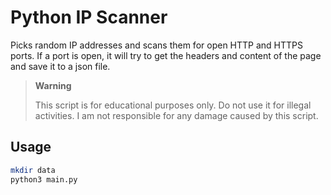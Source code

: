 # Python IP Scanner

Picks random IP addresses and scans them for open HTTP and HTTPS ports. If a port is open, it will try to get the headers and content of the page and save it to a json file.

> **Warning**
> 
> This script is for educational purposes only. Do not use it for illegal activities. I am not responsible for any damage caused by this script.

## Usage

```bash
mkdir data
python3 main.py
```
